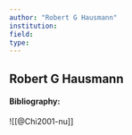```yaml
---
author: "Robert G Hausmann"
institution:
field:
type:
---
```


## Robert G Hausmann
#### Bibliography:

![[@Chi2001-nu]]